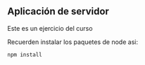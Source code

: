 ## Aplicación de servidor

Este es un ejercicio del curso

Recuerden instalar los paquetes de node asi:

```
npm install
```